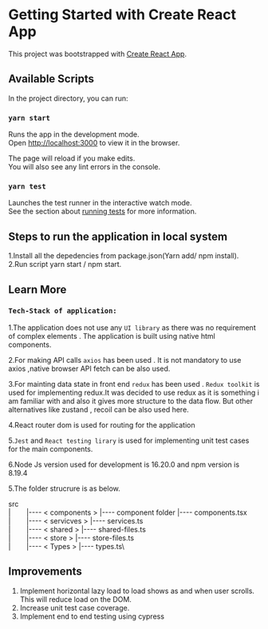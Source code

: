 # Getting Started with Create React App

This project was bootstrapped with [Create React App](https://github.com/facebook/create-react-app).

## Available Scripts

In the project directory, you can run:

### `yarn start`

Runs the app in the development mode.\
Open [http://localhost:3000](http://localhost:3000) to view it in the browser.

The page will reload if you make edits.\
You will also see any lint errors in the console.

### `yarn test`

Launches the test runner in the interactive watch mode.\
See the section about [running tests](https://facebook.github.io/create-react-app/docs/running-tests) for more information.

## Steps to run the application in local system
1.Install all the depedencies from package.json(Yarn add/ npm install).\
2.Run script yarn start / npm start.


## Learn More

### `Tech-Stack of application:`
1.The application does not use any  `UI library` as there was no requirement of  complex elements . The application is built
  using native html components.

2.For making API calls  `axios` has been used . It is not mandatory to use axios ,native browser API fetch can be also used.

3.For mainting data state in front end   `redux` has been used . `Redux toolkit` is used for implementing redux.It was decided to use redux as it is something i am familiar with and also it gives more structure to the data flow.  But other alternatives like zustand , recoil can be also used here.

4.React router dom is used for routing for the application

5.`Jest` and  `React testing lirary` is used for implementing unit test cases for the main components.

6.Node Js version used for development is 16.20.0 and npm version is 8.19.4

5.The folder strucrure is as below.
  
src    
|&nbsp; &nbsp; &nbsp; &nbsp; |---- < components >  |---- component folder |---- components.tsx\
|&nbsp; &nbsp; &nbsp; &nbsp; |---- < servicves >   |---- services.ts\
|&nbsp; &nbsp; &nbsp; &nbsp; |---- < shared >   |---- shared-files.ts\
|&nbsp; &nbsp; &nbsp; &nbsp; |---- < store >   |---- store-files.ts\
|&nbsp; &nbsp; &nbsp; &nbsp; |---- < Types >   |---- types.ts\


## Improvements

1. Implement horizontal lazy load to load shows as and when user scrolls. This will reduce load on the DOM.
2. Increase unit test case coverage.
3. Implement end to end testing using cypress


